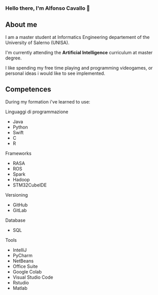 <!--
**AlfonsoCavallo/AlfonsoCavallo** is a ✨ _special_ ✨ repository because its `README.md` (this file) appears on your GitHub profile.

Here are some ideas to get you started:

- 🔭 I’m currently working on ...
- 🌱 I’m currently learning ...
- 👯 I’m looking to collaborate on ...
- 🤔 I’m looking for help with ...
- 💬 Ask me about ...
- 📫 How to reach me: ...
- 😄 Pronouns: ...
- ⚡ Fun fact: ...
-->

### Hello there, I'm Alfonso Cavallo 👋

About me
-----------
I am a master student at Informatics Engineering departement of the University of Salerno (UNISA).

I'm currently attending the **Artificial Intelligence** curriculum at master degree.

I like spending my free time playing and programming videogames, or personal ideas i would like to see implemented.

Competences
-----------
During my formation i've learned to use:

Linguaggi di programmazione
-	Java
-	Python
-	Swift
-	C
-	R

Frameworks
-	RASA
-	ROS
-	Spark
-	Hadoop
-	STM32CubeIDE

Versioning
-	GitHub
-	GitLab

Database
-	SQL

Tools
-	IntelliJ
-	PyCharm
-	NetBeans
-	Office Suite
-	Google Colab
-	Visual Studio Code
-	Rstudio
-	Matlab
